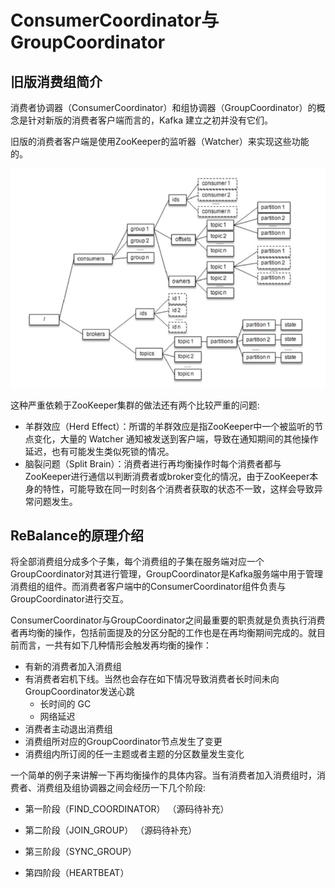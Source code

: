 # ConsumerCoordinator与GroupCoordinator

## 旧版消费组简介
消费者协调器（ConsumerCoordinator）和组协调器（GroupCoordinator）的概念是针对新版的消费者客户端而言的，Kafka 建立之初并没有它们。

旧版的消费者客户端是使用ZooKeeper的监听器（Watcher）来实现这些功能的。

![ZooKeeper中与消费有关的路径节点](./pic/ConsumerCoordinator与GroupCoordinator_images/kafka-old-client-zk.png)

这种严重依赖于ZooKeeper集群的做法还有两个比较严重的问题:
- 羊群效应（Herd Effect）：所谓的羊群效应是指ZooKeeper中一个被监听的节点变化，大量的 Watcher 通知被发送到客户端，导致在通知期间的其他操作延迟，也有可能发生类似死锁的情况。
- 脑裂问题（Split Brain）：消费者进行再均衡操作时每个消费者都与ZooKeeper进行通信以判断消费者或broker变化的情况，由于ZooKeeper本身的特性，可能导致在同一时刻各个消费者获取的状态不一致，这样会导致异常问题发生。

## ReBalance的原理介绍
将全部消费组分成多个子集，每个消费组的子集在服务端对应一个GroupCoordinator对其进行管理，GroupCoordinator是Kafka服务端中用于管理消费组的组件。而消费者客户端中的ConsumerCoordinator组件负责与GroupCoordinator进行交互。

ConsumerCoordinator与GroupCoordinator之间最重要的职责就是负责执行消费者再均衡的操作，包括前面提及的分区分配的工作也是在再均衡期间完成的。就目前而言，一共有如下几种情形会触发再均衡的操作：
- 有新的消费者加入消费组
- 有消费者宕机下线。当然也会存在如下情况导致消费者长时间未向GroupCoordinator发送心跳
    - 长时间的 GC
    - 网络延迟
- 消费者主动退出消费组
- 消费组所对应的GroupCoordinator节点发生了变更
- 消费组内所订阅的任一主题或者主题的分区数量发生变化

一个简单的例子来讲解一下再均衡操作的具体内容。当有消费者加入消费组时，消费者、消费组及组协调器之间会经历一下几个阶段:
- 第一阶段（FIND_COORDINATOR）
（源码待补充） 

- 第二阶段（JOIN_GROUP）
（源码待补充） 

- 第三阶段（SYNC_GROUP）

- 第四阶段（HEARTBEAT）



